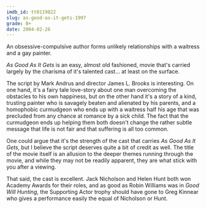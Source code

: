 ```yaml
---
imdb_id: tt0119822
slug: as-good-as-it-gets-1997
grade: B+
date: 2004-02-26
---
```


An obsessive-compulsive author forms unlikely relationships with a waitress and a gay painter.

_As Good As It Gets_ is an easy, almost old fashioned, movie that's carried largely by the charisma of it's talented cast... at least on the surface.

The script by Mark Andrus and director James L. Brooks is interesting. On one hand, it's a fairy tale love-story about one man overcoming the obstacles to his own happiness, but on the other hand it's a story of a kind, trusting painter who is savagely beaten and alienated by his parents, and a homophobic curmudgeon who ends up with a waitress half his age that was precluded from any chance at romance by a sick child. The fact that the curmudgeon ends up helping them both doesn't change the rather subtle message that life is not fair and that suffering is all too common.

One could argue that it's the strength of the cast that carries _As Good As It Gets_, but I believe the script deserves quite a bit of credit as well. The title of the movie itself is an allusion to the deeper themes running through the movie, and while they may not be readily apparent, they are what stick with you after a viewing.

That said, the cast is excellent. Jack Nicholson and Helen Hunt both won Academy Awards for their roles, and as good as Robin Williams was in <span data-imdb-id="tt0119217">_Good Will Hunting_</span>, the Supporting Actor trophy should have gone to Greg Kinnear who gives a performance easily the equal of Nicholson or Hunt.
